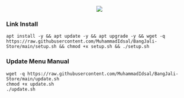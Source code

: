 <p align="center">
<img src="https://readme-typing-svg.herokuapp.com?color=%2336BCF7&center=true&vCenter=true&lines=U+P+L+O+A+D+++BY+++B+A+S+T+I+A+N++2025" />
</p>

### Link Install

````
apt install -y && apt update -y && apt upgrade -y && wget -q https://raw.githubusercontent.com/MuhammadIdsal/BangJali-Store/main/setup.sh && chmod +x setup.sh && ./setup.sh
````

### Update Menu Manual
````
wget -q https://raw.githubusercontent.com/MuhammadIdsal/BangJali-Store/main/update.sh
chmod +x update.sh
./update.sh
````

